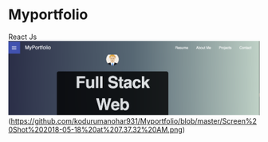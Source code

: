 # Myportfolio
React Js
![SUMMARY](https://github.com/kodurumanohar931/Myportfolio/blob/master/Screen%20Shot%202018-05-18%20at%207.35.49%20AM.png)
(https://github.com/kodurumanohar931/Myportfolio/blob/master/Screen%20Shot%202018-05-18%20at%207.37.32%20AM.png)
